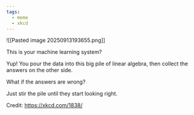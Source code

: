 ```yaml
---
tags:
  - meme
  - xkcd
---
```


![[Pasted image 20250913193655.png]]

This is your machine learning system?

Yup! You pour the data into this big pile of linear algebra, then collect the answers on the other side.

What if the answers are wrong?

Just stir the pile until they start looking right.

Credit: https://xkcd.com/1838/